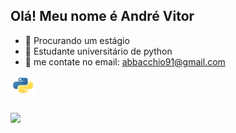 ## Olá! Meu nome é André Vitor

- 🔭 Procurando um estágio
- 🌱 Estudante universitário de python
- 💬 me contate no email: abbacchio91@gmail.com

<img align="center" alt="Nine-Python" height="30" width="40" src="https://raw.githubusercontent.com/devicons/devicon/master/icons/python/python-original.svg">

##
<div>
  <a href = "abbacchio91@gmail.com"><img src="https://img.shields.io/badge/-Gmail-%23333?style=for-the-badge&logo=gmail&logoColor=white" target="_blank"></a>
</div>
